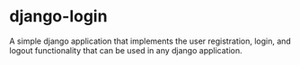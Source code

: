 # django-login
A simple django application that implements the user registration, login, and logout functionality that can be used in any django application.
